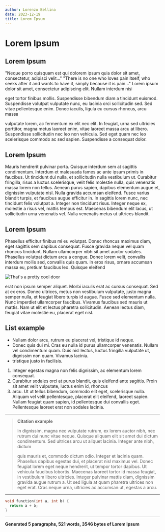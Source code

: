 ```yaml
---
author: Lorenzo Bellina
date: 2023-12-19
title: Lorem Ipsum
---
```

# Lorem Ipsum

## Lorem Ipsum

"Neque porro quisquam est qui dolorem ipsum quia dolor sit amet, consectetur, adipisci velit..."
"There is no one who loves pain itself, who seeks after it and wants to have it, simply because it is pain..."
Lorem ipsum dolor sit amet, consectetur adipiscing elit. Nullam interdum nisi 

eget tortor finibus mollis. Suspendisse bibendum diam a tincidunt euismod. Suspendisse volutpat vulputate nunc, eu lacinia orci sollicitudin sed. Sed vitae pellentesque enim. Donec iaculis, ligula eu cursus rhoncus, arcu massa 

vulputate lorem, ac fermentum ex elit nec elit. In feugiat, urna sed ultricies porttitor, magna metus laoreet enim, vitae laoreet massa arcu at libero. Suspendisse sollicitudin nec leo non vehicula. Sed eget quam nec leo scelerisque commodo ac sed sapien. Suspendisse a consequat dolor.

## Lorem Ipsum

Mauris hendrerit pulvinar porta. Quisque interdum sem at sagittis condimentum. Interdum et malesuada fames ac ante ipsum primis in faucibus. Ut tincidunt dui nulla, et sollicitudin nulla vestibulum ut. Curabitur fringilla, risus a luctus scelerisque, velit felis molestie nulla, quis venenatis massa lorem non tellus. Aenean purus sapien, dapibus elementum augue et, dignissim vulputate nisl. Nulla gravida accumsan eleifend. Fusce varius blandit turpis, et faucibus augue efficitur in. In sagittis lorem nunc, nec tincidunt felis volutpat a. Integer non tincidunt risus. Integer neque ex, molestie a risus vel, mattis tempus est. Maecenas bibendum elit lacus, ut sollicitudin urna venenatis vel. Nulla venenatis metus ut ultrices blandit.

## Lorem Ipsum

Phasellus efficitur finibus mi eu volutpat. Donec rhoncus maximus diam, eget sagittis sem dapibus consequat. Fusce gravida neque vel quam rhoncus tincidunt. Nullam ullamcorper nibh sit amet auctor sodales. Phasellus volutpat dictum arcu a congue. Donec lorem velit, convallis interdum mollis sed, convallis quis quam. In eros risus, ornare accumsan massa eu, pretium faucibus leo. Quisque eleifend 

![That's a pretty cool door](https://images.unsplash.com/photo-1676828363820-cec64af164f6?w=1600&auto=format&fit=crop&q=60&ixlib=rb-4.0.3&ixid=M3wxMjA3fDB8MHxleHBsb3JlLWZlZWR8MXx8fGVufDB8fHx8fA%3D%3D)

erat non ipsum semper aliquet. Morbi iaculis erat ac cursus consequat. Sed at ex eros. Donec ultrices, metus non vestibulum vulputate, justo magna semper nulla, et feugiat libero turpis id augue. Fusce sed elementum nulla. Nunc imperdiet ullamcorper faucibus. Vivamus faucibus sed mauris ut mattis. Nam ut elit et lectus pharetra sollicitudin. Aenean lectus diam, feugiat vitae molestie eu, placerat eget nisl.

## List example

- Nullam dolor arcu, rutrum eu placerat vel, tristique id neque. 
- Donec quis dui mi. Cras eu nulla id purus ullamcorper venenatis. Nullam vel condimentum quam. Duis nisl lectus, luctus fringilla vulputate ut, dignissim non quam. Vivamus lacinia. 
- tristique justo in facilisis.

1. Integer egestas magna non felis dignissim, ac elementum lorem consequat.
2. Curabitur sodales orci at purus blandit, quis eleifend ante sagittis. Proin sit amet velit vulputate, luctus enim id, rhoncus 
3. arcu. Ut ut tellus bibendum, commodo elit eget, scelerisque nulla. Aliquam vel velit pellentesque, placerat elit eleifend, laoreet sapien. Nullam feugiat quam sapien, id pellentesque dui convallis eget. Pellentesque laoreet erat non sodales lacinia.

---

> **Citation example**
> 
> 
>In dignissim, magna nec vulputate rutrum, ex lorem auctor nibh, nec rutrum dui nunc vitae neque. Quisque aliquam elit sit amet dui dictum condimentum. Sed ultrices arcu ut aliquet lacinia. Integer ante nibh, dictum 
> 
> quis mauris et, commodo dictum odio. Integer et lacinia quam. Phasellus dapibus egestas dui, et placerat nisl maximus vel. Donec feugiat lorem eget neque hendrerit, ut tempor tortor dapibus. Ut vehicula faucibus lobortis. Maecenas laoreet tortor id massa feugiat, in vestibulum libero ultricies. Integer pulvinar mattis diam, dignissim gravida augue rutrum a. Ut sed ligula at quam pharetra ultrices non eget erat. Cras neque urna, ultricies ac accumsan ut, egestas a arcu.


---

```c
void function(int a, int b) {
  return a + b;
}
```

---

**Generated 5 paragraphs, 521 words, 3546 bytes of Lorem Ipsum**

